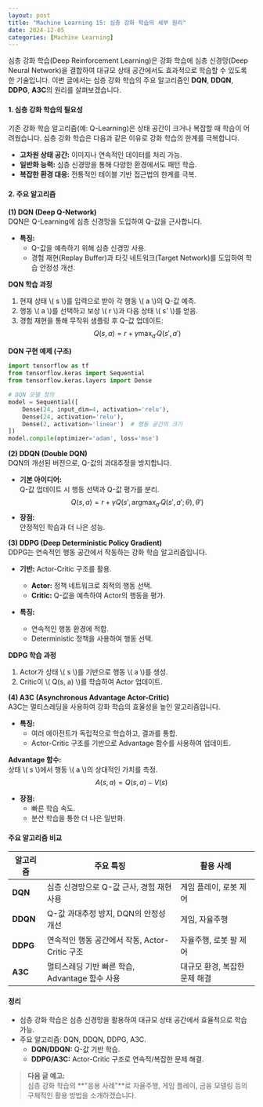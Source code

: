 ```yaml
---
layout: post
title: "Machine Learning 15: 심층 강화 학습의 세부 원리"
date: 2024-12-05
categories: [Machine Learning] 
---
```



심층 강화 학습(Deep Reinforcement Learning)은 강화 학습에 심층 신경망(Deep Neural Network)을 결합하여 대규모 상태 공간에서도 효과적으로 학습할 수 있도록 한 기술입니다. 이번 글에서는 심층 강화 학습의 주요 알고리즘인 **DQN**, **DDQN**, **DDPG**, **A3C**의 원리를 살펴보겠습니다.


#### 1. 심층 강화 학습의 필요성

기존 강화 학습 알고리즘(예: Q-Learning)은 상태 공간이 크거나 복잡할 때 학습이 어려웠습니다. 심층 강화 학습은 다음과 같은 이유로 강화 학습의 한계를 극복합니다.

- **고차원 상태 공간:** 이미지나 연속적인 데이터를 처리 가능.
- **일반화 능력:** 심층 신경망을 통해 다양한 환경에서도 패턴 학습.
- **복잡한 환경 대응:** 전통적인 테이블 기반 접근법의 한계를 극복.


#### 2. 주요 알고리즘

**(1) DQN (Deep Q-Network)**  
DQN은 Q-Learning에 심층 신경망을 도입하여 Q-값을 근사합니다.  
- **특징:**  
  - Q-값을 예측하기 위해 심층 신경망 사용.  
  - 경험 재현(Replay Buffer)과 타깃 네트워크(Target Network)를 도입하여 학습 안정성 개선.  

**DQN 학습 과정**
1. 현재 상태 \\( s \\)를 입력으로 받아 각 행동 \\( a \\)의 Q-값 예측.
2. 행동 \\( a \\)를 선택하고 보상 \\( r \\)과 다음 상태 \\( s' \\)를 얻음.
3. 경험 재현을 통해 무작위 샘플링 후 Q-값 업데이트:
   $$ Q(s, a) = r + \gamma \max_{a'} Q(s', a') $$

**DQN 구현 예제 (구조)**
```python
import tensorflow as tf
from tensorflow.keras import Sequential
from tensorflow.keras.layers import Dense

# DQN 모델 정의
model = Sequential([
    Dense(24, input_dim=4, activation='relu'),
    Dense(24, activation='relu'),
    Dense(2, activation='linear')  # 행동 공간의 크기
])
model.compile(optimizer='adam', loss='mse')
```


**(2) DDQN (Double DQN)**  
DQN의 개선된 버전으로, Q-값의 과대추정을 방지합니다.

- **기본 아이디어:**  
  Q-값 업데이트 시 행동 선택과 Q-값 평가를 분리.  
  $$ Q(s, a) = r + \gamma Q(s', \text{argmax}_{a'} Q(s', a'; \theta), \theta') $$  
- **장점:**  
  안정적인 학습과 더 나은 성능.


**(3) DDPG (Deep Deterministic Policy Gradient)**  
DDPG는 연속적인 행동 공간에서 작동하는 강화 학습 알고리즘입니다.  
- **기반:** Actor-Critic 구조를 활용.
  - **Actor:** 정책 네트워크로 최적의 행동 선택.
  - **Critic:** Q-값을 예측하여 Actor의 행동을 평가.

- **특징:**  
  - 연속적인 행동 환경에 적합.  
  - Deterministic 정책을 사용하여 행동 선택.

**DDPG 학습 과정**
1. Actor가 상태 \\( s \\)를 기반으로 행동 \\( a \\)를 생성.
2. Critic이 \\( Q(s, a) \\)를 학습하여 Actor 업데이트.


**(4) A3C (Asynchronous Advantage Actor-Critic)**  
A3C는 멀티스레딩을 사용하여 강화 학습의 효율성을 높인 알고리즘입니다.  
- **특징:**  
  - 여러 에이전트가 독립적으로 학습하고, 결과를 통합.  
  - Actor-Critic 구조를 기반으로 Advantage 함수를 사용하여 업데이트.  

**Advantage 함수:**  
상태 \\( s \\)에서 행동 \\( a \\)의 상대적인 가치를 측정.  
$$ A(s, a) = Q(s, a) - V(s) $$

- **장점:**  
  - 빠른 학습 속도.  
  - 분산 학습을 통한 더 나은 일반화.


#### 주요 알고리즘 비교

| **알고리즘**         | **주요 특징**                                     | **활용 사례**                 |
|----------------------|--------------------------------------------------|-------------------------------|
| **DQN**              | 심층 신경망으로 Q-값 근사, 경험 재현 사용          | 게임 플레이, 로봇 제어         |
| **DDQN**             | Q-값 과대추정 방지, DQN의 안정성 개선             | 게임, 자율주행                 |
| **DDPG**             | 연속적인 행동 공간에서 작동, Actor-Critic 구조     | 자율주행, 로봇 팔 제어          |
| **A3C**              | 멀티스레딩 기반 빠른 학습, Advantage 함수 사용     | 대규모 환경, 복잡한 문제 해결   |


#### 정리

- 심층 강화 학습은 심층 신경망을 활용하여 대규모 상태 공간에서 효율적으로 학습 가능.
- 주요 알고리즘: DQN, DDQN, DDPG, A3C.
  - **DQN/DDQN:** Q-값 기반 학습.
  - **DDPG/A3C:** Actor-Critic 구조로 연속적/복잡한 문제 해결.

> **다음 글 예고:**  
> 심층 강화 학습의 **"응용 사례"**로 자율주행, 게임 플레이, 금융 모델링 등의 구체적인 활용 방법을 소개하겠습니다.

